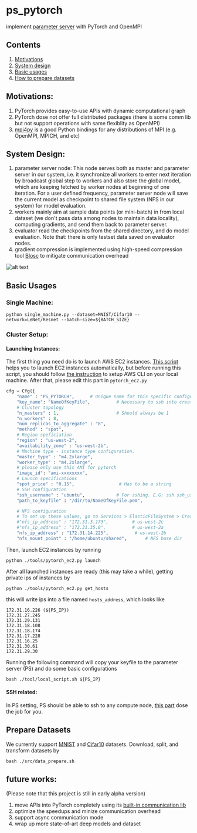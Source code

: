 # ps_pytorch
implement [parameter server](https://www.cs.cmu.edu/~muli/file/parameter_server_osdi14.pdf) with PyTorch and OpenMPI
## Contents

1. [Motivations](#motivations)
2. [System design](#system-design)
3. [Basic usages](#basic-usages)
4. [How to prepare datasets](#prepare-datasets)

## Motivations:
1. PyTorch provides easy-to-use APIs with dynamic computational graph
2. PyTorch dose not offer full distributed packages (there is some comm lib but not support operations with same flexiblity as OpenMPI)
3. [mpi4py](https://github.com/mpi4py/mpi4py) is a good Python bindings for any distributions of MPI (e.g. OpenMPI, MPICH, and etc)

## System Design:
1. parameter server node: This node serves both as master and parameter server in our system, i.e. it synchronize all workers to enter next iteration by broadcast global step to workers and also store the global model, which are keeping fetched by worker nodes at beginning of one iteration. For a user defined frequency, parameter server node will save the current model as checkpoint to shared file system (NFS in our system) for model evaluation.
2. workers mainly aim at sample data points (or mini-batch) in from local dataset (we don't pass data among nodes to maintain data locality), computing gradients, and send them back to parameter server.
3. evaluator read the checkpoints from the shared directory, and do model evaluation. Note that: there is only testset data saved on evaluator nodes.
4. gradient compression is implemented using high-speed compression tool [Blosc](https://github.com/Blosc/c-blosc) to mitigate communication overhead

![alt text](https://github.com/hwang595/ps_pytorch/blob/master/images/system_overview.jpg)

## Basic Usages
### Single Machine:
```
python single_machine.py --dataset=MNIST/Cifar10 --network=LeNet/Resnet --batch-size=${BATCH_SIZE}
```
### Cluster Setup:
#### Launching Instances:
The first thing you need do is to launch AWS EC2 instances. [This script](https://github.com/hwang595/ps_pytorch/tree/master/tools) helps you to launch EC2 instances automatically, but before running this script, you should follow [the instruction](https://docs.aws.amazon.com/cli/latest/userguide/cli-chap-getting-started.html) to setup AWS CLI on your local machine.
After that, please edit this part in `pytorch_ec2.py`
``` python
cfg = Cfg({
    "name" : "PS_PYTORCH",      # Unique name for this specific configuration
    "key_name": "NameOfKeyFile",          # Necessary to ssh into created instances
    # Cluster topology
    "n_masters" : 1,                      # Should always be 1
    "n_workers" : 8,
    "num_replicas_to_aggregate" : "8",
    "method" : "spot",
    # Region speficiation
    "region" : "us-west-2",
    "availability_zone" : "us-west-2b",
    # Machine type - instance type configuration.
    "master_type" : "m4.2xlarge",
    "worker_type" : "m4.2xlarge",
    # please only use this AMI for pytorch
    "image_id": "ami-xxxxxxxx",
    # Launch specifications
    "spot_price" : "0.15",                 # Has to be a string
    # SSH configuration
    "ssh_username" : "ubuntu",            # For sshing. E.G: ssh ssh_username@hostname
    "path_to_keyfile" : "/dir/to/NameOfKeyFile.pem",

    # NFS configuration
    # To set up these values, go to Services > ElasticFileSystem > Create new filesystem, and follow the directions.
    #"nfs_ip_address" : "172.31.3.173",         # us-west-2c
    #"nfs_ip_address" : "172.31.35.0",          # us-west-2a
    "nfs_ip_address" : "172.31.14.225",          # us-west-2b
    "nfs_mount_point" : "/home/ubuntu/shared",       # NFS base dir
```
Then, launch EC2 instances by running
```
python ./tools/pytorch_ec2.py launch
```
After all launched instances are ready (this may take a while), getting private ips of instances by
```
python ./tools/pytorch_ec2.py get_hosts
```
this will write ips into a file named `hosts_address`, which looks like
```
172.31.16.226 (${PS_IP})
172.31.27.245
172.31.29.131
172.31.18.108
172.31.18.174
172.31.17.228
172.31.16.25
172.31.30.61
172.31.29.30
```
Running the following command will copy your keyfile to the parameter server (PS) and do some basic configurations
```
bash ./tool/local_script.sh ${PS_IP}
```
#### SSH related:
In PS setting, PS should be able to ssh to any compute node, [this part](https://github.com/hwang595/ps_pytorch/blob/master/tools/remote_script.sh#L8-L22) dose the job for you.

## Prepare Datasets
We currently support [MNIST](http://yann.lecun.com/exdb/mnist/) and [Cifar10](https://www.cs.toronto.edu/~kriz/cifar.html) datasets. Download, split, and transform datasets by
```
bash ./src/data_prepare.sh
```

## future works:
(Please note that this project is still in early alpha version)
1. move APIs into PyTorch completely using its [built-in communication lib](http://pytorch.org/docs/master/distributed.html)
2. optimize the speedups and minize communication overhead
3. support async communication mode
4. wrap up more state-of-art deep models and dataset
